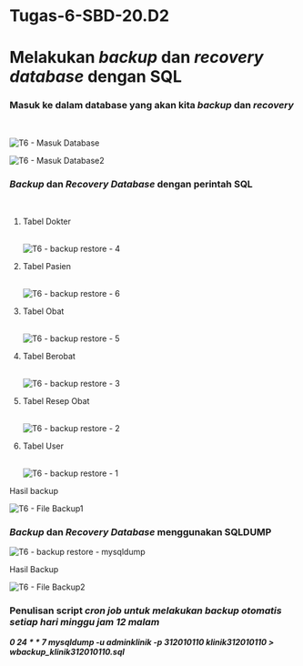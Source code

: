 # Tugas-6-SBD-20.D2
<h1> Melakukan <i> backup </i> dan <i> recovery database </i> dengan SQL </h1>
<h3><b> Masuk ke dalam database yang akan kita <i> backup </i> dan <i> recovery </i> </b></h3>
<br>

![T6 - Masuk Database](https://user-images.githubusercontent.com/67790978/172022417-475da8b9-656a-4c3e-9a55-4e8a2f04ac22.png)

![T6 - Masuk Database2](https://user-images.githubusercontent.com/67790978/172022422-2865c016-3250-4226-86b0-6a44406c2934.png)

<h3><b> <i> Backup </i> dan <i> Recovery Database </i> dengan perintah SQL </b></h3>
<br>
<ol>
  <li> Tabel Dokter </li>
  <br>
  
  ![T6 - backup restore - 4](https://user-images.githubusercontent.com/67790978/172022262-5c5bddcc-27f2-4778-a64a-91c9ecd83e48.png)

  <li> Tabel Pasien </li>
  <br>
  
  ![T6 - backup restore - 6](https://user-images.githubusercontent.com/67790978/172022331-33e3f482-7407-477b-904d-95453ba8a304.png)

  <li> Tabel Obat </li>
  <br>
  
  ![T6 - backup restore - 5](https://user-images.githubusercontent.com/67790978/172022505-44347051-6873-4980-bf6f-1c8596fa3a1f.png)
 
  <li> Tabel Berobat </li>
  <br>
  
  ![T6 - backup restore - 3](https://user-images.githubusercontent.com/67790978/172022493-0fd84c11-b77e-4f2a-b45f-e33a6583d24a.png)

  <li> Tabel Resep Obat </li>
  <br>
  
  ![T6 - backup restore - 2](https://user-images.githubusercontent.com/67790978/172022532-5365509e-7500-4967-96f8-f3cae39a779b.png)
  
  <li> Tabel User </li>
  <br>
  
  ![T6 - backup restore - 1](https://user-images.githubusercontent.com/67790978/172022543-6792cb00-8e26-4784-8b55-5a5ec3092b4d.png)

</ol>
Hasil backup

![T6 - File Backup1](https://user-images.githubusercontent.com/67790978/172022694-4554623e-2db6-4b17-8cab-bc719032034b.png)

<h3><b> <i> Backup </i> dan <i> Recovery Database </i> menggunakan SQLDUMP</b></h3>

![T6 - backup restore - mysqldump](https://user-images.githubusercontent.com/67790978/172022701-66c700e3-9a50-44a8-ac76-693ce2e51314.png)

Hasil Backup

![T6 - File Backup2](https://user-images.githubusercontent.com/67790978/172022729-84c58029-0193-4006-9bc4-ef2b0edf5765.png)

<h3><b> Penulisan script <i> cron job <i> untuk melakukan backup otomatis setiap hari minggu jam 12 malam</b></h3>
<b> 0 24 * * 7 mysqldump -u adminklinik -p 312010110 klinik312010110 > wbackup_klinik312010110.sql </b>
